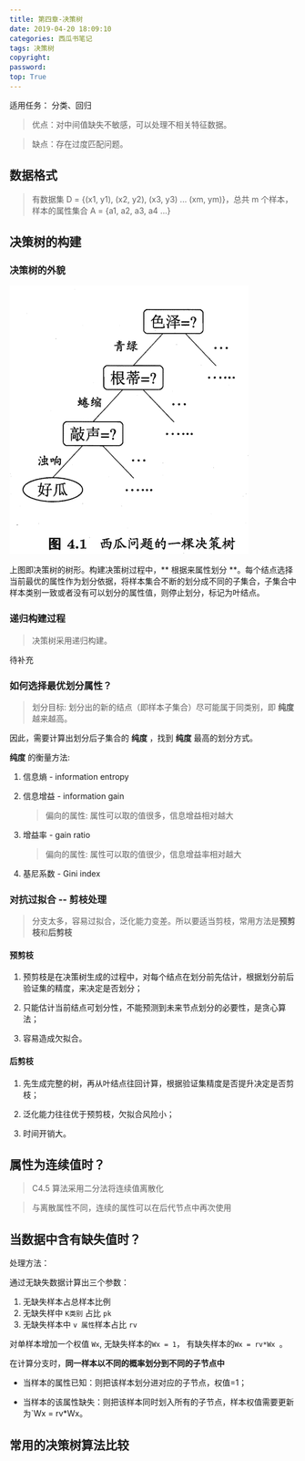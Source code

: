 ```yaml
---
title: 第四章-决策树
date: 2019-04-20 18:09:10
categories: 西瓜书笔记
tags: 决策树
copyright:
password:
top: True
---
```


适用任务： 分类、回归

> 优点：对中间值缺失不敏感，可以处理不相关特征数据。

> 缺点：存在过度匹配问题。

## 数据格式

> 有数据集 D = {(x1, y1), (x2, y2), (x3, y3) ... (xm, ym)}，总共 m 个样本，样本的属性集合 A = {a1, a2, a3, a4 ...}


## 决策树的构建

### 决策树的外貌

![logo](第四章-决策树/tree.png)

上图即决策树的树形。构建决策树过程中，** 根据来属性划分 **。每个结点选择当前最优的属性作为划分依据，将样本集合不断的划分成不同的子集合，子集合中样本类别一致或者没有可以划分的属性值，则停止划分，标记为叶结点。


### 递归构建过程

> 决策树采用递归构建。

待补充


### 如何选择最优划分属性？

> 划分目标: 划分出的新的结点（即样本子集合）尽可能属于同类别，即 **纯度** 越来越高。

因此，需要计算出划分后子集合的 **纯度** ，找到 **纯度** 最高的划分方式。

 **纯度** 的衡量方法:

1. 信息熵  - information entropy



2. 信息增益 - information gain

	> 偏向的属性: 属性可以取的值很多，信息增益相对越大


3. 增益率  - gain ratio

	> 偏向的属性: 属性可以取的值很少，信息增益率相对越大

4. 基尼系数  - Gini index


### 对抗过拟合 -- 剪枝处理

> 分支太多，容易过拟合，泛化能力变差。所以要适当剪枝，常用方法是**预剪枝**和**后剪枝**

#### 预剪枝


1. 预剪枝是在决策树生成的过程中，对每个结点在划分前先估计，根据划分前后验证集的精度，来决定是否划分；


2. 只能估计当前结点可划分性，不能预测到未来节点划分的必要性，是贪心算法；


3. 容易造成欠拟合。

#### 后剪枝

1. 先生成完整的树，再从叶结点往回计算，根据验证集精度是否提升决定是否剪枝；


2. 泛化能力往往优于预剪枝，欠拟合风险小；


3. 时间开销大。


## 属性为连续值时？

> C4.5 算法采用二分法将连续值离散化

> 与离散属性不同，连续的属性可以在后代节点中再次使用



## 当数据中含有缺失值时？

处理方法：

通过无缺失数据计算出三个参数：

1. 无缺失样本占总样本比例 
2. 无缺失样中 `K类别` 占比 `pk`
3. 无缺失样本中 `v 属性`样本占比 `rv`

对单样本增加一个权值 `Wx`, 无缺失样本的`Wx = 1`，  有缺失样本的`Wx = rv*Wx `。

在计算分支时，**同一样本以不同的概率划分到不同的子节点中**

- 当样本的属性已知：则把该样本划分进对应的子节点，权值=1；


- 当样本的该属性缺失：则把该样本同时划入所有的子节点，样本权值需要更新为`Wx = rv*Wx。

## 常用的决策树算法比较


